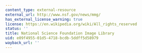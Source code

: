 ```yaml
---
content_type: external-resource
external_url: http://www.nsf.gov/news/mmg/
has_external_license_warning: true
license: https://en.wikipedia.org/wiki/All_rights_reserved
status: ''
title: National Science Foundation Image Library
uid: e09f4955-01d5-4718-bcdb-5ddff5d58979
wayback_url: ''
---
```


